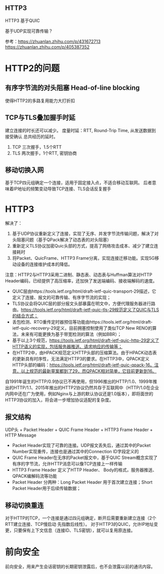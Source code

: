 HTTP3 
----
HTTP3 基于QUIC

基于UDP实现可靠传输？

参考：https://zhuanlan.zhihu.com/p/431672713
https://zhuanlan.zhihu.com/p/405387352

# HTTP2的问题

## 有序字节流的对头阻塞 Head-of-line blocking
使得HTTP2的多路复用能力大打折扣

## TCP与TLS叠加握手时延
建立连接的时长还可以减少。
度量时延：RTT, Round-Trip Time, 从发送数据到接受确认 总共经历的延时。
1. TCP 三次握手，1.5个RTT
2. TLS 两次握手，1个RTT, 密钥协商


## 移动切换入网
基于TCP四元组确定一个连接，适用于固定接入点，不适合移动互联网。
后者意味着IP地址的频繁变动导致TCP连接、TLS会话反复握手

# HTTP3
解决了：
1. 基于UDP协议重新定义了连接，实现了无序、并发字节流传输问题，解决了对头阻塞问题（基于QPack解决了动态表的对头阻塞）
2. 重新定义TLS协议加密Quic头部的方式，提高了网络攻击成本、减少了建立连接耗时
3. 将Packet、QuicFrame、HTTP3 Frame分离，实现连接迁移功能。实现5G移动设备的连接维护成本的降低。


注意：HTTP2与HTTP3采用二进制、静态表、动态表与Huffman算法对HTTP Header编码，已经提供了高压缩率，还加快了发送端编码、接收端解码的速度。


+ QUIC层由https://tools.ietf.org/html/draft-ietf-quic-transport-29描述，它定义了连接、报文的可靠传输、有序字节流的实现；
+ TLS协议会将QUIC层的部分报文头部暴露在明文中，方便代理服务器进行路由。https://tools.ietf.org/html/draft-ietf-quic-tls-29规范定义了QUIC与TLS的结合方式；
+ 丢包检测、RTO重传定时器预估等功能由https://tools.ietf.org/html/draft-ietf-quic-recovery-29定义，目前拥塞控制使用了类似TCP New RENO的算法，未来有可能更换为基于带宽检测的算法（例如BBR）；
+ 基于以上3个规范，https://tools.ietf.org/html/draft-ietf-quic-http-29定义了HTTP语义的实现，包括服务器推送、请求响应的传输等；
+ 在HTTP2中，由HPACK规范定义HTTP头部的压缩算法。由于HPACK动态表的更新具有时序性，无法满足HTTP3的要求。在HTTP3中，QPACK定义HTTP头部的编码：https://tools.ietf.org/html/draft-ietf-quic-qpack-16。注意，以上规范的最新草案都到了29，而QPACK相对简单，它目前更新到16。


自1991年诞生的HTTP/0.9协议已不再使用，但1996推出的HTTP/1.0、1999年推出的HTTP/1.1、2015年推出的HTTP2协议仍然共存于互联网中（HTTP/1.0在企业内网中还在广为使用，例如Nginx与上游的默认协议还是1.0版本），即将面世的HTTP3协议的加入，将会进一步增加协议适配的复杂度。

## 报文结构
UDP头 + Packet Header + QUIC Frame Header + HTTP3 Frame Header + HTTP Message

+ Packet Header实现了可靠的连接。UDP报文丢失后，通过其中的Packet Number实现重传，连接也是通过其中的Connection ID字段定义的
+ QUIC Frame Header在无序的Packet报文中，基于QUIC Stream概念实现了有序的字节流，允许HTTP消息可以像TCP连接上一样传输
+ HTTP3 Frame Header 定义了HTTP Header、 Body的格式，服务器推送、QPACK编解码流等功能
+ Packet Header 分两种：Long Packet Header 用于首次建立连接；Short Packet Header用于后续传输数据；

## 移动切换重连
对于HTTP的TCP，一个连接是通过四元组确定，断开后需要重新建立连接（2个RTT建立连接、TCP慢启动 先指数后线性）。
对于HTTP3的QUIC，允许IP地址变更，只要保有上下文信息（连接ID、TLS密钥），就可以复用原连接。



# 前向安全
前向安全，用来产生会话密钥的长期密钥泄露后，也不会泄露以前的通讯内容。